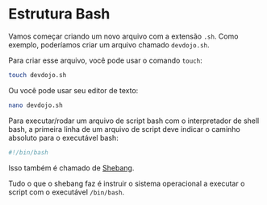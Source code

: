 # Estrutura Bash

Vamos começar criando um novo arquivo com a extensão `.sh`. Como exemplo, poderíamos criar um arquivo chamado `devdojo.sh`.

Para criar esse arquivo, você pode usar o comando `touch`:

```bash
touch devdojo.sh
```

Ou você pode usar seu editor de texto:

```bash
nano devdojo.sh
```

Para executar/rodar um arquivo de script bash com o interpretador de shell bash, a primeira linha de um arquivo de script deve indicar o caminho absoluto para o executável bash:

```bash
#!/bin/bash
```

Isso também é chamado de [Shebang](https://en.wikipedia.org/wiki/Shebang_(Unix)).

Tudo o que o shebang faz é instruir o sistema operacional a executar o script com o executável `/bin/bash`.
